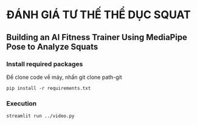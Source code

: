 # ĐÁNH GIÁ TƯ THẾ THỂ DỤC SQUAT


## Building an AI Fitness Trainer Using MediaPipe Pose to Analyze Squats


### Install required packages

Để clone code về máy, nhấn git clone path-git
```
pip install -r requirements.txt
```

### Execution

```
streamlit run ../video.py
```


